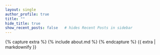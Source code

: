 ```yaml
---
layout: single
author_profile: true
title: ""
hide_title: true
show_recent_posts: false   # hides Recent Posts in sidebar
---
```


{% capture extra %}
{% include about.md %}
{% endcapture %}
{{ extra | markdownify }}